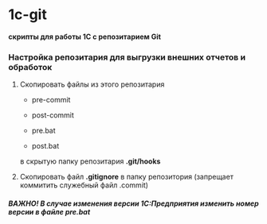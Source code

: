 # 1c-git

**скрипты для работы 1С с репозитарием Git**

### Настройка репозитария для выгрузки внешних отчетов и обработок

1. Скопировать файлы из этого репозитария

    * pre-commit 

    * post-commit 

    * pre.bat 

    * post.bat

    в скрытую папку репозитария **.git/hooks**

2. Скопировать файл **.gitignore** в папку репозитория
   (запрещает коммитить служебный файл .commit)


##### ВАЖНО! В случае изменения версии 1С:Предприятия изменить номер версии в файле pre.bat

